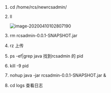 1. cd /home/rcs/newrcsadmin/

2. ll

   ![image-20200410102807190](..\images\image-20200410102807190.png)

3. rm rcsadmin-0.0.1-SNAPSHOT.jar
4. rz 上传
5. ps -ef|grep java 找到rcsadmin 的 pid
6. kill -9 pid 
7. nohup java -jar rcsadmin-0.0.1-SNAPSHOT.jar &
8. cd logs 查看日志